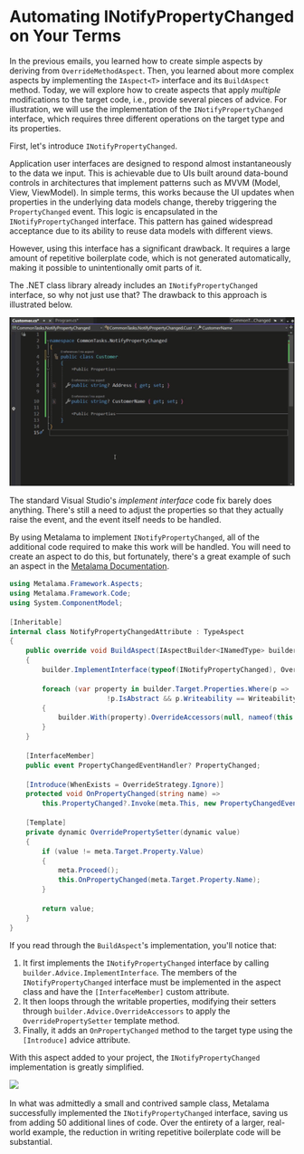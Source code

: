 # Automating INotifyPropertyChanged on Your Terms

In the previous emails, you learned how to create simple aspects by deriving from `OverrideMethodAspect`. Then, you learned about more complex aspects by implementing the `IAspect<T>` interface and its `BuildAspect` method. Today, we will explore how to create aspects that apply _multiple_ modifications to the target code, i.e., provide several pieces of advice. For illustration, we will use the implementation of the `INotifyPropertyChanged` interface, which requires three different operations on the target type and its properties.

First, let's introduce `INotifyPropertyChanged`.

Application user interfaces are designed to respond almost instantaneously to the data we input. This is achievable due to UIs built around data-bound controls in architectures that implement patterns such as MVVM (Model, View, ViewModel). In simple terms, this works because the UI updates when properties in the underlying data models change, thereby triggering the `PropertyChanged` event. This logic is encapsulated in the `INotifyPropertyChanged` interface. This pattern has gained widespread acceptance due to its ability to reuse data models with different views.

However, using this interface has a significant drawback. It requires a large amount of repetitive boilerplate code, which is not generated automatically, making it possible to unintentionally omit parts of it.

The .NET class library already includes an `INotifyPropertyChanged` interface, so why not just use that? The drawback to this approach is illustrated below.

![](images/notifypropertychanged1.gif)

The standard Visual Studio's _implement interface_ code fix barely does anything. There's still a need to adjust the properties so that they actually raise the event, and the event itself needs to be handled.

By using Metalama to implement `INotifyPropertyChanged`, all of the additional code required to make this work will be handled. You will need to create an aspect to do this, but fortunately, there's a great example of such an aspect in the [Metalama Documentation](https://doc.postsharp.net/metalama/examples/notifypropertychanged).

```c#
using Metalama.Framework.Aspects;
using Metalama.Framework.Code;
using System.ComponentModel;

[Inheritable]
internal class NotifyPropertyChangedAttribute : TypeAspect
{
    public override void BuildAspect(IAspectBuilder<INamedType> builder)
    {
        builder.ImplementInterface(typeof(INotifyPropertyChanged), OverrideStrategy.Ignore);

        foreach (var property in builder.Target.Properties.Where(p =>
                        !p.IsAbstract && p.Writeability == Writeability.All))
        {
            builder.With(property).OverrideAccessors(null, nameof(this.OverridePropertySetter));
        }
    }

    [InterfaceMember]
    public event PropertyChangedEventHandler? PropertyChanged;

    [Introduce(WhenExists = OverrideStrategy.Ignore)]
    protected void OnPropertyChanged(string name) =>
        this.PropertyChanged?.Invoke(meta.This, new PropertyChangedEventArgs(name));

    [Template]
    private dynamic OverridePropertySetter(dynamic value)
    {
        if (value != meta.Target.Property.Value)
        {
            meta.Proceed();
            this.OnPropertyChanged(meta.Target.Property.Name);
        }

        return value;
    }
}

```

If you read through the `BuildAspect`'s implementation, you'll notice that:

1. It first implements the `INotifyPropertyChanged` interface by calling `builder.Advice.ImplementInterface`. The members of the `INotifyPropertyChanged` interface must be implemented in the aspect class and have the `[InterfaceMember]` custom attribute.
2. It then loops through the writable properties, modifying their setters through `builder.Advice.OverrideAccessors` to apply the `OverridePropertySetter` template method.
3. Finally, it adds an `OnPropertyChanged` method to the target type using the `[Introduce]` advice attribute.

With this aspect added to your project, the `INotifyPropertyChanged` implementation is greatly simplified.

![](images/notifypropertychanged2.gif)

In what was admittedly a small and contrived sample class, Metalama successfully implemented the `INotifyPropertyChanged` interface, saving us from adding 50 additional lines of code. Over the entirety of a larger, real-world example, the reduction in writing repetitive boilerplate code will be substantial.

